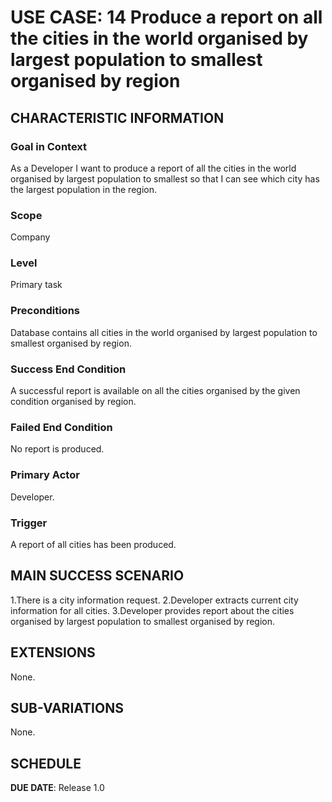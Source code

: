 # USE CASE: 14 Produce a report on all the cities in the world organised by largest population to smallest organised by region

## CHARACTERISTIC INFORMATION

### Goal in Context

As a Developer I want to produce a report of all the cities in the world organised by largest population to smallest so that I can see which city has the largest population in the region.

### Scope

Company

### Level

Primary task

### Preconditions

Database contains all cities in the world organised by largest population to smallest organised by region.

### Success End Condition

A successful report is available on all the cities organised by the given condition organised by region.

### Failed End Condition

No report is produced.

### Primary Actor

Developer.

### Trigger

A report of all cities has been produced.

## MAIN SUCCESS SCENARIO

1.There is a city information request.
2.Developer extracts current city information for all cities.
3.Developer provides report about the cities organised by largest population to smallest organised by region.

## EXTENSIONS

None.

## SUB-VARIATIONS

None.

## SCHEDULE

**DUE DATE**: Release 1.0
